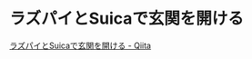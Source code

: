 # ラズパイとSuicaで玄関を開ける

[ラズパイとSuicaで玄関を開ける - Qiita](https://qiita.com/ponkio-o/items/de832aeb64e7dbeef7f6)

